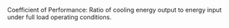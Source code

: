 Coefficient of Performance: Ratio of cooling energy output to energy input under full load operating conditions.